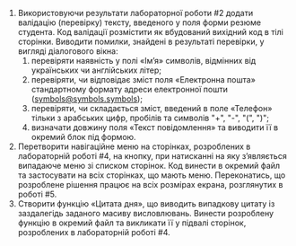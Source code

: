 1. Використовуючи результати лабораторної роботи #2 додати валідацію (перевірку) тексту, введеного у поля форми резюме студента. Код валідації розмістити як вбудований вихідний код в тілі сторінки. Виводити помилки, знайдені в результаті перевірки, у вигляді діалогового вікна:
   1. перевіряти наявність у полі «Ім’я» символів, відмінних від українських чи англійських літер;
   2. перевіряти, чи відповідає зміст поля «Електронна пошта» стандартному формату адреси електронної пошти (symbols@symbols.symbols);
   3. перевіряти, чи складається зміст, введений в поле «Телефон» тільки з арабських цифр, пробілів та символів "+", "-", "(", ")";
   4. визначати довжину поля «Текст повідомлення» та виводити її в окремий блок під формою.
2. Перетворити навігаційне меню на сторінках, розроблених в лабораторній роботі #4, на кнопку, при натисканні на яку з’являється випадаюче меню зі списком сторінок. Код винести в окремий файл та застосувати на всіх сторінках, що мають меню. Переконатись, що розроблене рішення працює на всіх розмірах екрана, розглянутих в роботі #5.
3. Створити функцію «Цитата дня», що виводить випадкову цитату із заздалегідь заданого масиву висловлювань. Винести розроблену функцію в окремий файл та викликати її у підвалі сторінок, розроблених в лабораторній роботі #4.
